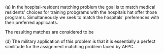 (a)
In the hospital-resident matching problem the goal is to match medical residents' choices 
for training probgrams with the hospitals hat offer those programs. Simultaneously we seek to match
the hospitals' preferences with their preferred applicants.

The resulting matches are considered to be 

(d)
The military application of this problem is that it is essentially a perfect similitude
for the assignment matching problem faced by AFPC.
